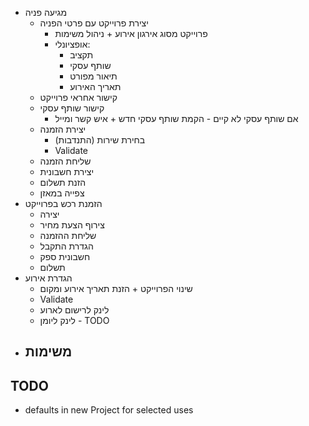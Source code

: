 - מגיעה פניה
  - יצירת פרוייקט עם פרטי הפניה
    - פרוייקט מסוג אירגון אירוע + ניהול משימות
    - אופציונלי:
      - תקציב
      - שותף עסקי 
      - תיאור מפורט
      - תאריך האירוע
  - קישור אחראי פרוייקט
  - קישור שותף עסקי
    - אם שותף עסקי לא קיים - הקמת שותף עסקי חדש + איש קשר ומייל
  - יצירת הזמנה 
    - בחירת שירות (התנדבות)
    - Validate
  - שליחת הזמנה
  - יצירת חשבונית
  - הזנת תשלום
  - צפייה במאזן
- הזמנת רכש בפרוייקט
  - יצירה
  - צירוף הצעת מחיר
  - שליחת ההזמנה
  - הגדרת התקבל
  - חשבונית ספק
  - תשלום
- הגדרת אירוע
  - שינוי הפרוייקט + הזנת תאריך אירוע ומקום
  - Validate
  - לינק לרישום לארוע
  - לינק ליומן - TODO
- משימות
  - 










## TODO
- defaults in new Project for selected uses